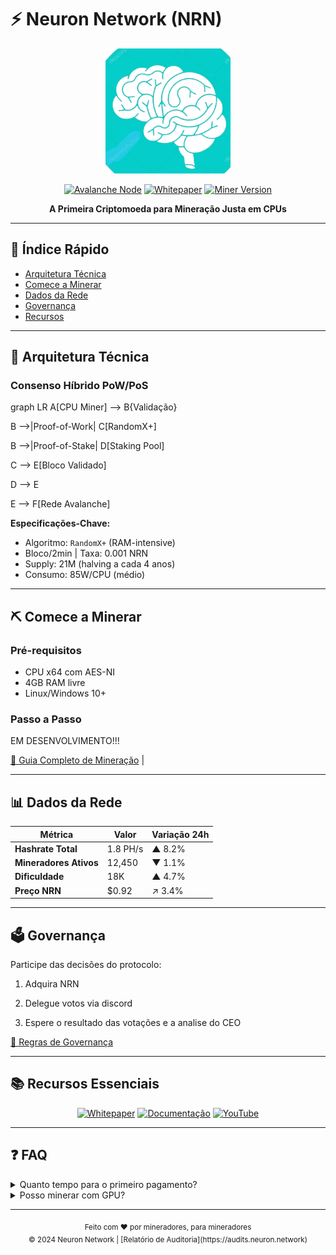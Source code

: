 # ⚡ Neuron Network (NRN)

<div align="center">
  <img src="./neuronlogo.png" alt="Neuron Logo" width="200"/>
  
  [![Avalanche Node](https://img.shields.io/badge/Avalanche-Node%20Ready-red)](https://avax.network)
  [![Whitepaper](https://img.shields.io/badge/Whitepaper-v1.0-blue)](https://github.com/neuron-network/docs/blob/main/whitepaper.md)
  [![Miner Version](https://img.shields.io/badge/Miner-v2.1.0-green)](https://github.com/neuron-network/miner)

  **A Primeira Criptomoeda para Mineração Justa em CPUs**
</div>

---

## 📌 Índice Rápido
- [Arquitetura Técnica](#-arquitetura-técnica)
- [Comece a Minerar](#-comece-a-minerar)
- [Dados da Rede](#-dados-da-rede)
- [Governança](#-governança)
- [Recursos](#-recursos)

---

## 🧠 Arquitetura Técnica

### Consenso Híbrido PoW/PoS

graph LR
A[CPU Miner] --> B{Validação}

B -->|Proof-of-Work| C[RandomX+]

B -->|Proof-of-Stake| D[Staking Pool]

C --> E[Bloco Validado]

D --> E

E --> F[Rede Avalanche]


**Especificações-Chave:**
- Algoritmo: `RandomX+` (RAM-intensive)
- Bloco/2min | Taxa: 0.001 NRN
- Supply: 21M (halving a cada 4 anos)
- Consumo: 85W/CPU (médio)

---

## ⛏️ Comece a Minerar

### Pré-requisitos
- CPU x64 com AES-NI
- 4GB RAM livre
- Linux/Windows 10+

### Passo a Passo

  EM DESENVOLVIMENTO!!!

[📘 Guia Completo de Mineração](https://github.com/neuron-miner.git) |

---

## 📊 Dados da Rede

| Métrica               | Valor              | Variação 24h |
|-----------------------|--------------------|--------------|
| **Hashrate Total**    | 1.8 PH/s           | ▲ 8.2%       |
| **Mineradores Ativos**| 12,450             | ▼ 1.1%       |
| **Dificuldade**       | 18K                | ▲ 4.7%       |
| **Preço NRN**         | $0.92              | ↗ 3.4%       |


---

## 🗳️ Governança

Participe das decisões do protocolo:

1. Adquira NRN

2. Delegue votos via discord

3. Espere o resultado das votações e a analise do CEO

[📜 Regras de Governança](https://docs.neuron.network/governance)

---

## 📚 Recursos Essenciais

<div align="center">

[![Whitepaper](https://img.shields.io/badge/📄-Whitepaper_Technical-blue)](https://github.com/neuron-network/docs/blob/main/whitepaper.md)
[![Documentação](https://img.shields.io/badge/📚-Documentação_Completa-green)](https://docs.neuron.network)
[![YouTube](https://img.shields.io/badge/▶️-Tutoriais_em_Vídeo-red)](https://youtube.com/neuron-network)

</div>

---

## ❓ FAQ

<details>
<summary>Quanto tempo para o primeiro pagamento?</summary>
Pagamentos automáticos ocorrem a cada 100 blocos (~3h). Mínimo de 10 NRN para saque.
</details>

<details>
<summary>Posso minerar com GPU?</summary>
Não. O algoritmo RandomX+ é otimizado exclusivamente para CPUs.
</details>

---

<div align="center">
<sub>Feito com ❤️ por mineradores, para mineradores</sub><br>
<sub>© 2024 Neuron Network | [Relatório de Auditoria](https://audits.neuron.network)</sub>
</div>
